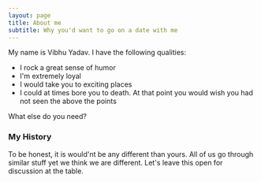 ```yaml
---
layout: page
title: About me
subtitle: Why you'd want to go on a date with me
---
```


My name is Vibhu Yadav. I have the following qualities:

- I rock a great sense of humor
- I'm extremely loyal
- I would take you to exciting places
- I could at times bore you to death. At that point you would wish you had not seen the above the points

What else do you need?

### My History

To be honest, it is would'nt be any different than yours. All of us go through similar stuff yet we think we are different. Let's leave this open for discussion at the table.